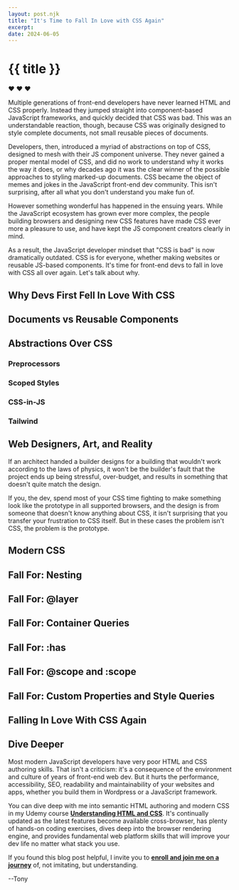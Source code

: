 ```yaml
---
layout: post.njk
title: "It's Time to Fall In Love with CSS Again"
excerpt: 
date: 2024-06-05
---
```

# {{ title }}

&#x2764;&nbsp;&#x2764;&nbsp;&#x2764;

Multiple generations of front-end developers have never learned HTML and CSS properly. Instead they jumped straight into component-based JavaScript frameworks, and quickly decided that CSS was bad. This was an understandable reaction, though, because CSS was originally designed to style complete documents, not small reusable pieces of documents.

Developers, then, introduced a myriad of abstractions on top of CSS, designed to mesh with their JS component universe. They never gained a proper mental model of CSS, and did no work to understand why it works the way it does, or why decades ago it was the clear winner of the possible approaches to styling marked-up documents. CSS became the object of memes and jokes in the JavaScript front-end dev community. This isn't surprising, after all what you don't understand you make fun of.

However something wonderful has happened in the ensuing years. While the JavaScript ecosystem has grown ever more complex, the people building browsers and designing new CSS features have made CSS ever more a pleasure to use, and have kept the JS component creators clearly in mind. 

As a result, the JavaScript developer mindset that "CSS is bad" is now dramatically outdated. CSS is for everyone, whether making websites or reusable JS-based components. It's time for front-end devs to fall in love with CSS all over again. Let's talk about why.

## Why Devs First Fell In Love With CSS

## Documents vs Reusable Components

## Abstractions Over CSS

### Preprocessors

### Scoped Styles

### CSS-in-JS

### Tailwind

## Web Designers, Art, and Reality

If an architect handed a builder designs for a building that wouldn't work according to the laws of physics, it won't be the builder's fault that the project ends up being stressful, over-budget, and results in something that doesn't quite match the design.

If you, the dev, spend most of your CSS time fighting to make something look like the prototype in all supported browsers, and the design is from someone that doesn't know anything about CSS, it isn't surprising that you transfer your frustration to CSS itself. But in these cases the problem isn't CSS, the problem is the prototype.

## Modern CSS

## Fall For: Nesting

## Fall For: @layer

## Fall For: Container Queries

## Fall For: :has

## Fall For: @scope and :scope

## Fall For: Custom Properties and Style Queries

## Falling In Love With CSS Again

## Dive Deeper
Most modern JavaScript developers have very poor HTML and CSS authoring skills. That isn't a criticism: it's a consequence of the environment and culture of years of front-end web dev. But it hurts the performance, accessibility, SEO, readability and maintainability of your websites and apps, whether you build them in Wordpress or a JavaScript framework.

You can dive deep with me into semantic HTML authoring and modern CSS in my Udemy course <b><a href="https://www.udemy.com/course/understanding-html-and-css/?referralCode=29ED997A126F1B7FF1DF">Understanding HTML and CSS</a></b>. It's continually updated as the latest features become available cross-browser, has plenty of hands-on coding exercises, dives deep into the browser rendering engine, and provides fundamental web platform skills that will improve your dev life no matter what stack you use.

If you found this blog post helpful, I invite you to <b><a href="https://www.udemy.com/course/understanding-html-and-css/?referralCode=29ED997A126F1B7FF1DF">enroll and join me on a journey</a></b> of, not imitating, but understanding.

--Tony
